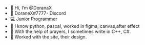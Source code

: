 - 👋 Hi, I’m @DoranaX
- 👾 DoraneX#7777- Discord
- 💻 Junior Programmer
- 🙌 I know python, pascal, worked in figma, canvas,after effect
- 🙏 With the help of prayers, I sometimes write in C++, С#.
- 🔗 Worked with the site, their design.
